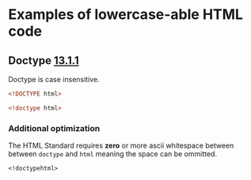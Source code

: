 # Examples of lowercase-able HTML code

## Doctype [13.1.1](https://html.spec.whatwg.org/multipage/syntax.html#the-doctype)

Doctype is case insensitive.

```html
<!DOCTYPE html>
```

```html
<!doctype html>
```

### Additional optimization

The HTML Standard requires **zero** or more ascii whitespace between between `doctype` and `html` meaning the space can be ommitted.

```
<!doctypehtml>
```
